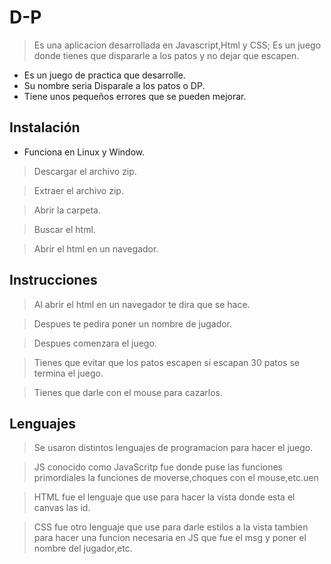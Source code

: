 # D-P
> Es una aplicacion desarrollada en Javascript,Html y CSS; Es un juego donde tienes que dispararle a los patos y no dejar que escapen.
- Es un juego de practica que desarrolle.
- Su nombre seria Disparale a los patos o DP.
- Tiene unos pequeños errores que se pueden mejorar.

## Instalación

- Funciona en Linux y Window.

>Descargar el archivo zip.

>Extraer el archivo zip.

>Abrir la carpeta.

>Buscar el html.

> Abrir el html en un navegador.

## Instrucciones

>Al abrir el html en un navegador te dira que se hace.

>Despues te pedira poner un nombre de jugador.

>Despues comenzara el juego.

>Tienes que evitar que los patos escapen si escapan 30 patos se termina el juego.

>Tienes que darle con el mouse para cazarlos.

## Lenguajes

>Se usaron distintos lenguajes de programacion para hacer el juego.

>JS conocido como JavaScritp fue donde puse las funciones primordiales la funciones de moverse,choques con el mouse,etc.uen 

>HTML fue el lenguaje que use para hacer la vista donde esta el canvas las id.

>CSS fue otro lenguaje que use para darle estilos a la vista tambien para hacer una funcion necesaria en JS que fue el msg y poner el nombre del jugador,etc.
